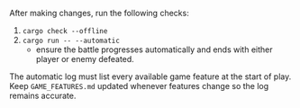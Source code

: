 After making changes, run the following checks:

1. `cargo check --offline`
2. `cargo run -- --automatic`
   - ensure the battle progresses automatically and ends with either player or enemy defeated.

The automatic log must list every available game feature at the start of play.
Keep `GAME_FEATURES.md` updated whenever features change so the log remains accurate.
